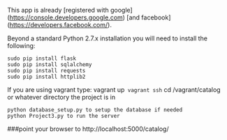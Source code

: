 
This app is already [registered with google] (https://console.developers.google.com) 
[and facebook] (https://developers.facebook.com/).

Beyond a standard Python 2.7.x installation you will need to install the following:

    sudo pip install flask
    sudo pip install sqlalchemy
    sudo pip install requests
    sudo pip install httplib2

If you are using vagrant type:
    vagrant up`
    vagrant ssh`
    cd /vagrant/catalog  or whatever directory the project is in

    python database_setup.py to setup the database if needed
    python Project3.py to run the server

###point your browser to http://localhost:5000/catalog/


